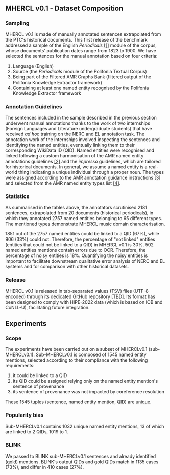 ## MHERCL v0.1 - Dataset Composition

### Sampling

MHERCL v0.1 is made of manually annotated sentences extrapolated from the PTC's historical documents. This first release of the benchmark addressed a sample of the English _Periodicals_ [[1]](https://doi.org/10.5281/zenodo.6671912) module of the corpus, whose documents' publication dates range from 1823 to 1900. We have selected the sentences for the manual annotation based on four criteria: 
1. Language (English)
2. Source (the _Periodicals_ module of the Polifonia Textual Corpus)
3. Being part of the Filtered AMR Graphs Bank (filtered output of the Polifonia Knowledge Extractor framework)
4. Containing at least one named entity recognised by the Polifonia Knowledge Extractor framework

### Annotation Guidelines

The sentences included in the sample described in the previous section underwent manual annotations thanks to the work of two internships (Foreign Languages and Literature undergraduate students) that have received _ad hoc_ training on the NERC and EL annotation task. The annotation work of the internships involved inspecting the sentences and identifying the named entities, eventually linking them to their corresponding WikiData ID (QID). Named entities were recognised and linked following a custom harmonisation of the AMR named entity annotations guidelines [[2]](https://amr.isi.edu/doc/amr-dict.html#named%20entity) and the _impresso_ guidelines, which are tailored for historical documents. In general, we assume a named entity is a real-world thing indicating a unique individual through a proper noun. The types were assigned according to the AMR annotation guidance instructions [[3]](https://www.isi.edu/~ulf/amr/lib/popup/ne-type-selection.html) and selected from the AMR named entity types list [[4]](https://www.isi.edu/~ulf/amr/lib/ne-types.html).

### Statistics

As summarised in the tables above, the annotators scrutinised 2181 sentences, extrapolated from 20 documents (historical periodicals), in which they annotated 2757 named entities belonging to 65 different types. The mentioned types demonstrate MHERCL music domain characterisation. 

1851 out of the 2757 named entities could be linked to a QID (67%), while 906 (33%) could not. Therefore, the percentage of "not linked" entities (entities that could not be linked to a QID) in MHERCL v0.1 is 30%. 502 named entities mentions contain errors due to OCR. Therefore, the percentage of noisy entities is 18%. Quantifying the noisy entities is important to facilitate downstream qualitative error analysis of NERC and EL systems and for comparison with other historical datasets.

### Release

MHERCL v0.1 is released in tab-separated values (TSV) files (UTF-8 encoded) through its dedicated GitHub repository [[TBD]](). Its format has been designed to comply with HIPE-2022 data (which is based on IOB and CoNLL-U), facilitating future integration.

## Experiments

### Scope 

The experiments have been carried out on a subset of MHERCLv0.1 (sub-MHERCLv0.1). Sub-MHERCLv0.1 is composed of 1545 named entity mentions, selected according to their compliance with the following requirements: 
1. it could be linked to a QID
2. its QID could be assigned relying only on the named entity mention's sentence of provenance
3. its sentence of provenance was not impacted by coreference resolution

These 1545 tuples (sentence, named entity mention, QID) are unique. 

### Popularity bias 

Sub-MHERCLv0.1 contains 1032 unique named entity mentions, 13 of which are linked to 2 QIDs, 1019 to 1.

### BLINK 

We passed to BLINK sub-MHERCLv0.1 sentences and already identified (gold) mentions. BLINK's output QIDs and gold QIDs match in 1135 cases (73%), and differ in 410 cases (27%).
